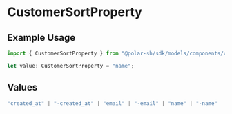 # CustomerSortProperty

## Example Usage

```typescript
import { CustomerSortProperty } from "@polar-sh/sdk/models/components/customersortproperty.js";

let value: CustomerSortProperty = "name";
```

## Values

```typescript
"created_at" | "-created_at" | "email" | "-email" | "name" | "-name"
```